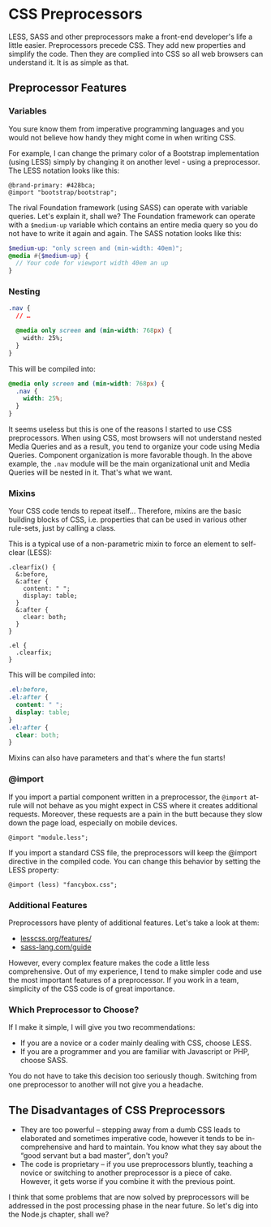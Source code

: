 CSS Preprocessors
=================

LESS, SASS and other preprocessors make a front-end developer's life a little
easier. Preprocessors precede CSS. They add new properties and simplify the
code. Then they are complied into CSS so all web browsers can understand it. It
is as simple as that.

Preprocessor Features
---------------------

### Variables

You sure know them from imperative programming languages and you would not
believe how handy they might come in when writing CSS.

For example, I can change the primary color of a Bootstrap implementation (using
LESS) simply by changing it on another level - using a preprocessor. The LESS
notation looks like this:

```less
@brand-primary: #428bca;
@import "bootstrap/bootstrap";
```

The rival Foundation framework (using SASS) can operate with variable queries.
Let's explain it, shall we? The Foundation framework can operate with a
`$medium-up` variable which contains an entire media query so you do not have to
write it again and again. The SASS notation looks like this:

```scss
$medium-up: "only screen and (min-width: 40em)";
@media #{$medium-up} {
  // Your code for viewport width 40em an up
}
```

### Nesting

```css
.nav {
  // …

  @media only screen and (min-width: 768px) {
    width: 25%;
  }
}
```

This will be compiled into:

```css
@media only screen and (min-width: 768px) {
  .nav {
    width: 25%;
  }
}
```

It seems useless but this is one of the reasons I started to use CSS
preprocessors. When using CSS, most browsers will not understand nested Media
Queries and as a result, you tend to organize your code using Media Queries.
Component organization is more favorable though. In the above example, the
`.nav` module will be the main organizational unit and Media Queries will be
nested in it. That's what we want.

### Mixins

Your CSS code tends to repeat itself… Therefore, mixins are the basic building
blocks of CSS, i.e. properties that can be used in various other rule-sets, just
by calling a class.

This is a typical use of a non-parametric mixin to force an element to
self-clear (LESS):

```less
.clearfix() {
  &:before,
  &:after {
    content: " ";
    display: table;
  }
  &:after {
    clear: both;
  }
}

.el {
  .clearfix;
}
```

This will be compiled into:

```css
.el:before,
.el:after {
  content: " ";
  display: table;
}
.el:after {
  clear: both;
}
```

Mixins can also have parameters and that's where the fun starts!

### @import

If you import a partial component written in a preprocessor, the `@import`
at-rule will not behave as you might expect in CSS where it creates additional
requests. Moreover, these requests are a pain in the butt because they slow down
the page load, especially on mobile devices.

```less
@import "module.less";
```

If you import a standard CSS file, the preprocessors will keep the @import
directive in the compiled code. You can change this behavior by setting the LESS
property:

```less
@import (less) "fancybox.css";
```

### Additional Features

Preprocessors have plenty of additional features. Let's take a look at them:

-   [lesscss.org/features/](http://lesscss.org/features/)
-   [sass-lang.com/guide](http://sass-lang.com/guide)

However, every complex feature makes the code a little less comprehensive. Out
of my experience, I tend to make simpler code and use the most important
features of a preprocessor. If you work in a team, simplicity of the CSS code is
of great importance.

### Which Preprocessor to Choose?

If I make it simple, I will give you two recommendations:

-   If you are a novice or a coder mainly dealing with CSS, choose LESS.
-   If you are a programmer and you are familiar with Javascript or PHP, choose
    SASS.

You do not have to take this decision too seriously though. Switching from one
preprocessor to another will not give you a headache.

The Disadvantages of CSS Preprocessors
--------------------------------------

-   They are too powerful – stepping away from a dumb CSS leads to elaborated
    and sometimes imperative code, however it tends to be in-comprehensive and
    hard to maintain. You know what they say about the “good servant but a bad
    master”, don't you?
-   The code is proprietary – if you use preprocessors bluntly, teaching a
    novice or switching to another preprocessor is a piece of cake. However, it
    gets worse if you combine it with the previous point.

I think that some problems that are now solved by preprocessors will be
addressed in the post processing phase in the near future. So let's dig into the
Node.js chapter, shall we?
